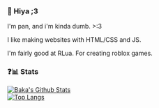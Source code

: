 ### 👋 Hiya ;3

I'm pan, and i'm kinda dumb. >:3

I like making websites with HTML/CSS and JS.  
  
I'm fairly good at RLua. For creating roblox games.

### ❓📊 Stats
[![Baka's Github Stats](https://github-readme-stats.vercel.app/api?username=bakabakabakabakabaka&show_icons=true)](https://github.com/anuraghazra/github-readme-stats)  
[![Top Langs](https://github-readme-stats.vercel.app/api/top-langs/?username=bakabakabakabakabaka&layout=compact)](https://github.com/anuraghazra/github-readme-stats)
